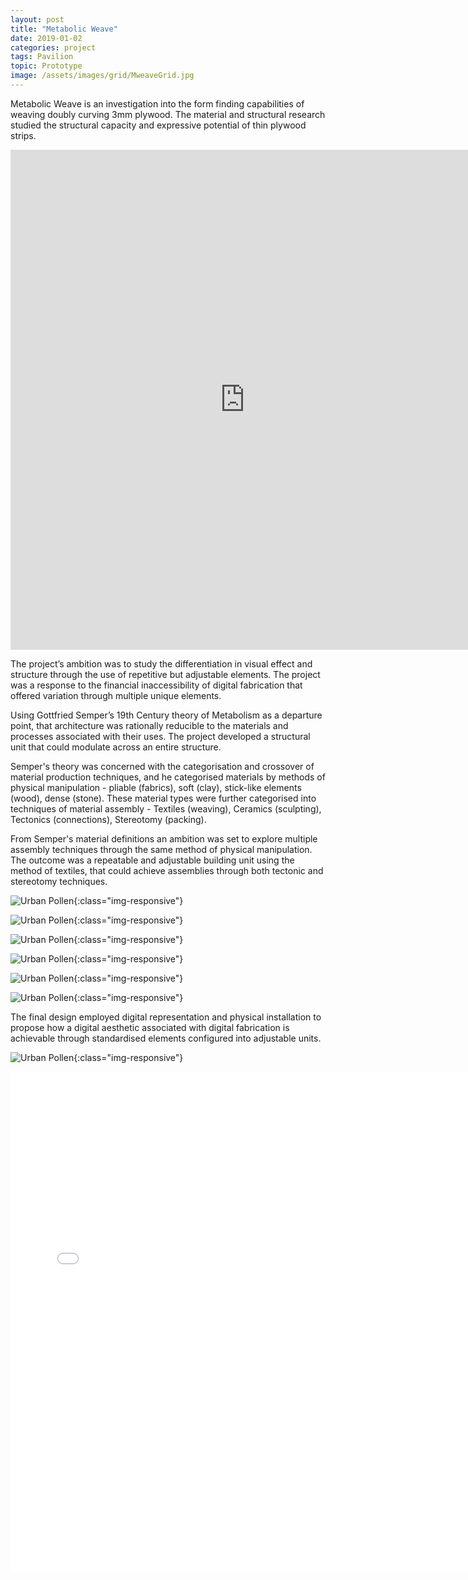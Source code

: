 ```yaml
---
layout: post
title: "Metabolic Weave"
date: 2019-01-02
categories: project
tags: Pavilion
topic: Prototype
image: /assets/images/grid/MweaveGrid.jpg
---
```

Metabolic Weave is an investigation into the form finding capabilities of weaving doubly curving 3mm plywood. The material and structural research studied the structural capacity and expressive potential of thin plywood strips.

<iframe src="https://player.vimeo.com/video/44450551" frameborder="0" width="750" height="800"></iframe>

The project’s ambition was to study the differentiation in visual effect and structure through the use of repetitive but adjustable elements. The project was a response to the financial inaccessibility of digital fabrication that offered variation through multiple unique elements.

Using Gottfried Semper’s 19th Century theory of Metabolism as a departure point, that architecture was rationally reducible to the materials and processes associated with their uses. The project developed a structural unit that could modulate across an entire structure.

Semper's theory was concerned with the categorisation and crossover of material production techniques, and he categorised materials by methods of physical manipulation - pliable (fabrics), soft (clay), stick-like elements (wood), dense (stone). These material types were further categorised into techniques of material assembly - Textiles (weaving), Ceramics (sculpting), Tectonics (connections), Stereotomy (packing).

From Semper's material definitions an ambition was set to explore multiple assembly techniques through the same method of physical manipulation. The outcome was a repeatable and adjustable building unit using the method of textiles, that could achieve assemblies through both tectonic and stereotomy techniques.

![Urban Pollen](/assets/images/posts/Mweave_1.jpg){:class="img-responsive"}

![Urban Pollen](/assets/images/posts/Mweave_2.jpg){:class="img-responsive"}

![Urban Pollen](/assets/images/posts/Mweave_3.jpg){:class="img-responsive"}

![Urban Pollen](/assets/images/posts/Mweave_4.jpg){:class="img-responsive"}

![Urban Pollen](/assets/images/posts/Mweave_5.jpg){:class="img-responsive"}

![Urban Pollen](/assets/images/posts/Mweave_6.jpg){:class="img-responsive"}

The final design employed digital representation and physical installation to propose how a digital aesthetic associated with digital fabrication is achievable through standardised elements configured into adjustable units.  

![Urban Pollen](/assets/images/posts/Mweave_7.jpg){:class="img-responsive"}

<iframe src="//e.issuu.com/legacy.html?documentId=120622022458-0631f61c38484f8c9e4183c35a7e7b5f" frameborder="0" webkitallowfullscreen mozallowfullscreen allowfullscreen width="750" height="800"></iframe>
